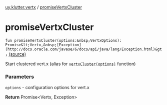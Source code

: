 [uy.klutter.vertx](index.md) / [promiseVertxCluster](.)


# promiseVertxCluster

`fun promiseVertxCluster(options:&nbsp;VertxOptions): Promise&lt;Vertx,&nbsp;[Exception](http://docs.oracle.com/javase/6/docs/api/java/lang/Exception.html)&gt;` [(source)](https://github.com/kohesive/klutter/blob/master/vertx3-jdk8/src/main/kotlin/uy/klutter/vertx/Vertx.kt#L90)

Start clustered vert.x (alias for [`vertxCluster(options)`](vertx-cluster.md) function)


### Parameters

`options` - configuration options for vert.x

**Return**
Promise&lt;Vertx, Exception&gt;



